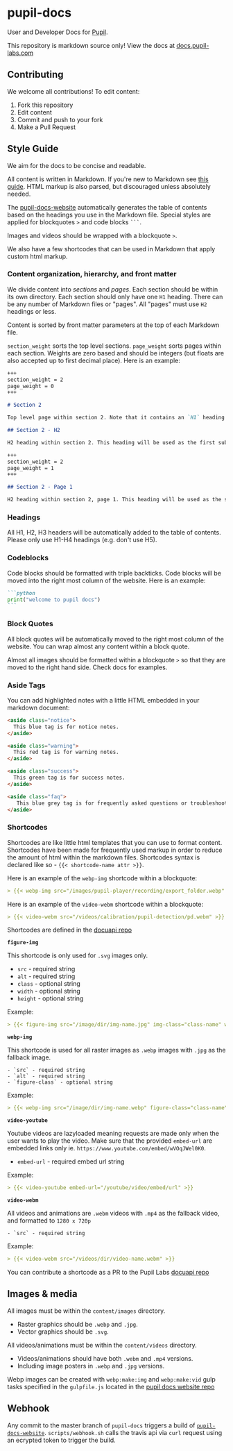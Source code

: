 # pupil-docs

User and Developer Docs for [Pupil](https://github.com/pupil-labs/pupil).

This repository is markdown source only! View the docs at [docs.pupil-labs.com](https://docs.pupil-labs.com)

## Contributing

We welcome all contributions! To edit content:

1. Fork this repository
1. Edit content
1. Commit and push to your fork
1. Make a Pull Request

## Style Guide

We aim for the docs to be concise and readable.

All content is written in Markdown. If you're new to Markdown see [this guide](https://guides.github.com/features/mastering-markdown/ "Github - Mastering Markdown"). HTML markup is also parsed, but discouraged unless absolutely needed.

The [pupil-docs-website](https://github.com/pupil-labs/pupil-docs-website "pupil-docs-website") automatically generates the table of contents based on the headings you use in the Markdown file. Special styles are applied for blockquotes `>` and code blocks ` ``` `.

Images and videos should be wrapped with a blockquote `>`.

We also have a few shortcodes that can be used in Markdown that apply custom html markup.

### Content organization, hierarchy, and front matter

We divide content into *sections* and *pages*. Each section should be within its own directory. Each section should only have one `H1` heading. There can be any number of Markdown files or "pages". All "pages" must use `H2` headings or less.

Content is sorted by front matter parameters at the top of each Markdown file.

`section_weight` sorts the top level sections. `page_weight` sorts pages within each section. Weights are zero based and should be integers (but floats are also accepted up to first decimal place). Here is an example:


```markdown
+++
section_weight = 2
page_weight = 0
+++

# Section 2

Top level page within section 2. Note that it contains an `H1` heading. This heading will be used for the section in the TOC.

## Section 2 - H2

H2 heading within section 2. This heading will be used as the first sub-heading within this example section.

```


```markdown
+++
section_weight = 2
page_weight = 1
+++

## Section 2 - Page 1

H2 heading within section 2, page 1. This heading will be used as the second sub-heading within this example section.
```


### Headings

All H1, H2, H3 headers will be automatically added to the table of contents. Please only use H1-H4 headings (e.g. don't use H5).

### Codeblocks

Code blocks should be formatted with triple backticks. Code blocks will be moved into the right most column of the website. Here is an example:

````markdown
```python
print("welcome to pupil docs")
```
````

### Block Quotes

All block quotes will be automatically moved to the right most column of the website. You can wrap almost any content within a block quote.

Almost all images should be formatted within a blockquote `>` so that they are moved to the right hand side. Check docs for examples.

### Aside Tags

You can add highlighted notes with a little HTML embedded in your markdown document:

```html
<aside class="notice">
  This blue tag is for notice notes.
</aside>

<aside class="warning">
  This red tag is for warning notes.
</aside>

<aside class="success">
  This green tag is for success notes.
</aside>

<aside class="faq">
   This blue grey tag is for frequently asked questions or troubleshooting notes.
</aside>
```

### Shortcodes

Shortcodes are like little html templates that you can use to format content. Shortcodes have been made for frequently used markup in order to reduce the amount of html within the markdown files. Shortcodes syntax is declared like so - `{{< shortcode-name attr >}}`.

Here is an example of the `webp-img` shortcode within a blockquote:

```markdown
> {{< webp-img src="/images/pupil-player/recording/export_folder.webp" alt="Export folder" >}}
```
Here is an example of the `video-webm` shortcode within a blockquote:

```markdown
> {{< video-webm src="/videos/calibration/pupil-detection/pd.webm" >}}
```

Shortcodes are defined in the [docuapi repo](https://github.com/pupil-labs/docuapi/tree/master/layouts/shortcodes "pupil-labs/docuapi shortcodes")

**`figure-img`**

This shortcode is only used for `.svg` images only.

  - `src` - required string
  - `alt` - required string
  - `class` - optional string
  - `width` - optional string
  - `height` - optional string

Example:
```markdown
> {{< figure-img src="/image/dir/img-name.jpg" img-class="class-name" width="100%" alt="short image description" >}}
```

**`webp-img`**

This shortcode is used for all raster images as `.webp` images with `.jpg` as the fallback image.

	- `src` - required string
	- `alt` - required string
	- `figure-class` - optional string

Example:
```markdown
> {{< webp-img src="/image/dir/img-name.webp" figure-class="class-name" alt="short image description" >}}
```

**`video-youtube`**

Youtube videos are lazyloaded meaning requests are made only when the user wants to play the video. Make sure that the provided `embed-url` are embedded links only ie. `https://www.youtube.com/embed/wVOqJWel0K0`.

  - `embed-url` - required embed url string

Example:
```markdown
> {{< video-youtube embed-url="/youtube/video/embed/url" >}}
```

**`video-webm`**

All videos and animations are `.webm` videos with `.mp4` as the fallback video, and formatted to `1280 x 720p`

	- `src` - required string

Example:
```markdown
> {{< video-webm src="/videos/dir/video-name.webm" >}}
```

You can contribute a shortcode as a PR to the Pupil Labs [docuapi repo](https://github.com/pupil-labs/docuapi "pupil-labs/docuapi")

## Images & media

All images must be within the `content/images` directory.

- Raster graphics should be `.webp` and `.jpg`.
- Vector graphics should be `.svg`.

All videos/animations must be within the `content/videos` directory.

- Videos/animations should have both `.webm` and `.mp4` versions.
- Including image posters in `.webp` and `.jpg` versions.

Webp images can be created with `webp:make:img` and `webp:make:vid` gulp tasks specified in the `gulpfile.js` located in the [pupil docs website repo](https://github.com/pupiil-labs/pupl-docs-website "pupil-docs-website")  

## Webhook

Any commit to the master branch of `pupil-docs` triggers a build of [`pupil-docs-website`](https://github.com/pupil-labs/pupil-docs-website "pupil-docs-website"). `scripts/webhook.sh` calls the travis api via `curl` request using an ecrypted token to trigger the build.
